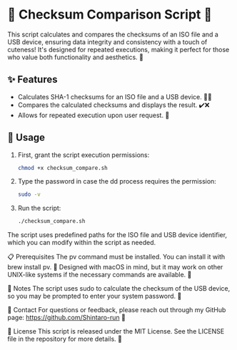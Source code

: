 # 🌟 Checksum Comparison Script 🌟

This script calculates and compares the checksums of an ISO file and a USB device, ensuring data integrity and consistency with a touch of cuteness! It's designed for repeated executions, making it perfect for those who value both functionality and aesthetics. 🎀

## ✨ Features

- Calculates SHA-1 checksums for an ISO file and a USB device. 📀💾
- Compares the calculated checksums and displays the result. ✔️❌
- Allows for repeated execution upon user request. 🔁

## 🚀 Usage

1. First, grant the script execution permissions:
   ```bash
   chmod +x checksum_compare.sh

2. Type the password in case the dd process requires the permission:
   ```bash
   sudo -v

2. Run the script:
   ```bash
   ./checksum_compare.sh

The script uses predefined paths for the ISO file and USB device identifier, which you can modify within the script as needed.

📋 Prerequisites
The pv command must be installed. You can install it with brew install pv. 🍺
Designed with macOS in mind, but it may work on other UNIX-like systems if the necessary commands are available. 🐧

📝 Notes
The script uses sudo to calculate the checksum of the USB device, so you may be prompted to enter your system password. 🔐

💬 Contact
For questions or feedback, please reach out through my GitHub page:
https://github.com/Shintaro-run 💌

📄 License
This script is released under the MIT License. See the LICENSE file in the repository for more details. 📖


